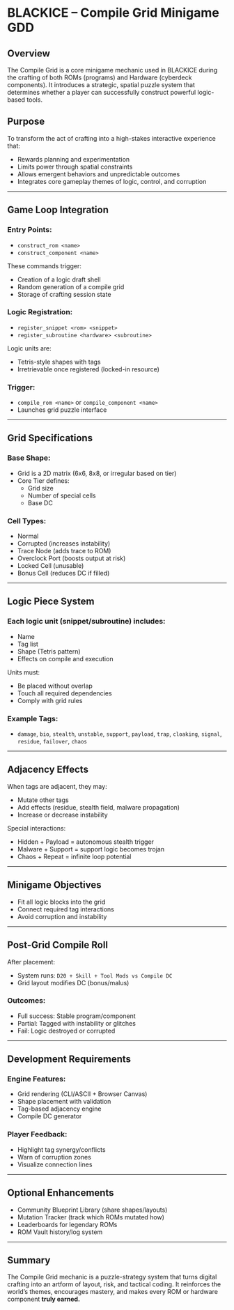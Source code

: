 # BLACKICE – Compile Grid Minigame GDD

## Overview
The Compile Grid is a core minigame mechanic used in BLACKICE during the crafting of both ROMs (programs) and Hardware (cyberdeck components). It introduces a strategic, spatial puzzle system that determines whether a player can successfully construct powerful logic-based tools.

## Purpose
To transform the act of crafting into a high-stakes interactive experience that:
- Rewards planning and experimentation
- Limits power through spatial constraints
- Allows emergent behaviors and unpredictable outcomes
- Integrates core gameplay themes of logic, control, and corruption

---

## Game Loop Integration
### Entry Points:
- `construct_rom <name>`
- `construct_component <name>`

These commands trigger:
- Creation of a logic draft shell
- Random generation of a compile grid
- Storage of crafting session state

### Logic Registration:
- `register_snippet <rom> <snippet>`
- `register_subroutine <hardware> <subroutine>`

Logic units are:
- Tetris-style shapes with tags
- Irretrievable once registered (locked-in resource)

### Trigger:
- `compile_rom <name>` or `compile_component <name>`
- Launches grid puzzle interface

---

## Grid Specifications
### Base Shape:
- Grid is a 2D matrix (6x6, 8x8, or irregular based on tier)
- Core Tier defines:
  - Grid size
  - Number of special cells
  - Base DC

### Cell Types:
- Normal
- Corrupted (increases instability)
- Trace Node (adds trace to ROM)
- Overclock Port (boosts output at risk)
- Locked Cell (unusable)
- Bonus Cell (reduces DC if filled)

---

## Logic Piece System
### Each logic unit (snippet/subroutine) includes:
- Name
- Tag list
- Shape (Tetris pattern)
- Effects on compile and execution

Units must:
- Be placed without overlap
- Touch all required dependencies
- Comply with grid rules

### Example Tags:
- `damage`, `bio`, `stealth`, `unstable`, `support`, `payload`, `trap`, `cloaking`, `signal`, `residue`, `failover`, `chaos`

---

## Adjacency Effects
When tags are adjacent, they may:
- Mutate other tags
- Add effects (residue, stealth field, malware propagation)
- Increase or decrease instability

Special interactions:
- Hidden + Payload = autonomous stealth trigger
- Malware + Support = support logic becomes trojan
- Chaos + Repeat = infinite loop potential

---

## Minigame Objectives
- Fit all logic blocks into the grid
- Connect required tag interactions
- Avoid corruption and instability

---

## Post-Grid Compile Roll
After placement:
- System runs: `D20 + Skill + Tool Mods vs Compile DC`
- Grid layout modifies DC (bonus/malus)

### Outcomes:
- Full success: Stable program/component
- Partial: Tagged with instability or glitches
- Fail: Logic destroyed or corrupted

---

## Development Requirements
### Engine Features:
- Grid rendering (CLI/ASCII + Browser Canvas)
- Shape placement with validation
- Tag-based adjacency engine
- Compile DC generator

### Player Feedback:
- Highlight tag synergy/conflicts
- Warn of corruption zones
- Visualize connection lines

---

## Optional Enhancements
- Community Blueprint Library (share shapes/layouts)
- Mutation Tracker (track which ROMs mutated how)
- Leaderboards for legendary ROMs
- ROM Vault history/log system

---

## Summary
The Compile Grid mechanic is a puzzle-strategy system that turns digital crafting into an artform of layout, risk, and tactical coding. It reinforces the world’s themes, encourages mastery, and makes every ROM or hardware component **truly earned.**
